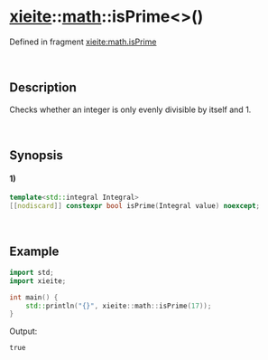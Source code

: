 # [xieite](../../xieite.md)\:\:[math](../../math.md)\:\:isPrime\<\>\(\)
Defined in fragment [xieite:math.isPrime](../../../src/math/is_prime.cpp)

&nbsp;

## Description
Checks whether an integer is only evenly divisible by itself and 1.

&nbsp;

## Synopsis
#### 1)
```cpp
template<std::integral Integral>
[[nodiscard]] constexpr bool isPrime(Integral value) noexcept;
```

&nbsp;

## Example
```cpp
import std;
import xieite;

int main() {
    std::println("{}", xieite::math::isPrime(17));
}
```
Output:
```
true
```
